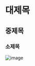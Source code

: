 # 대제목
## 중제목
### 소제목
![image](https://github.com/user-attachments/assets/e4153b6a-9408-4314-8a2c-fdd111a04775)
